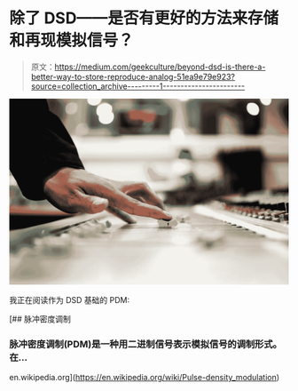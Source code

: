 # 除了 DSD——是否有更好的方法来存储和再现模拟信号？

> 原文：<https://medium.com/geekculture/beyond-dsd-is-there-a-better-way-to-store-reproduce-analog-51ea9e79e923?source=collection_archive---------1----------------------->

![](img/a86a0f748188389489af4dc00dacd400.png)

我正在阅读作为 DSD 基础的 PDM:

[](https://en.wikipedia.org/wiki/Pulse-density_modulation) [## 脉冲密度调制

### 脉冲密度调制(PDM)是一种用二进制信号表示模拟信号的调制形式。在…

en.wikipedia.org](https://en.wikipedia.org/wiki/Pulse-density_modulation)
